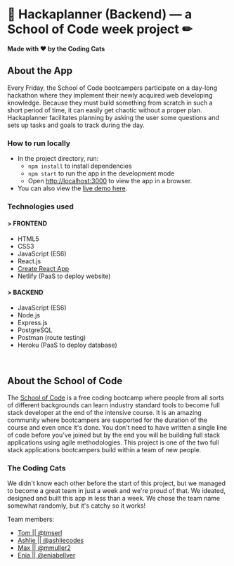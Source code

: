 # 📅 Hackaplanner (Backend) — a School of Code week project ✏

**Made with ♥ by the Coding Cats**

About the App
---
Every Friday, the School of Code bootcampers participate on a day-long hackathon where they implement their newly acquired web developing knowledge. Because they must build something from scratch in such a short period of time, it can easily get chaotic without a proper plan. Hackaplanner facilitates planning by asking the user some questions and sets up tasks and goals to track during the day.

### How to run locally
- In the project directory, run:
  - `npm install` to install dependencies
  - `npm start` to run the app in the development mode
  - Open [http://localhost:3000](http://localhost:3000) to view the app in a browser.
- You can also view the [live demo here](https://hackaplanner.netlify.app/).

### Technologies used
#### > FRONTEND
- HTML5
- CSS3
- JavaScript (ES6)
- React.js
- [Create React App](https://github.com/facebook/create-react-app)
- Netlify (PaaS to deploy website)

#### > BACKEND
- JavaScript (ES6)
- Node.js
- Express.js
- PostgreSQL
- Postman (route testing)
- Heroku (PaaS to deploy database)
</br>

About the School of Code
---
The [School of Code](https://www.schoolofcode.co.uk/) is a free coding bootcamp where people from all sorts of different backgrounds can learn industry standard tools to become full stack developer at the end of the intensive course. It is an amazing community where bootcampers are supported for the duration of the course and even once it's done. You don't need to have written a single line of code before you've joined but by the end you will be building full stack applications using agile methodologies. This project is one of the two full stack applications bootcampers build within a team of new people.

### The Coding Cats
We didn't know each other before the start of this project, but we managed to become a great team in just a week and we're proud of that. We ideated, designed and built this app in less than a week. We chose the team name somewhat randomly, but it's catchy so it works!

Team members:
- [Tom || @tmserl](https://github.com/tmserl)
- [Ashlie || @ashliecodes](https://github.com/ashliecodes)
- [Max || @mmuller2](https://github.com/mmuller2)
- [Enia || @eniabellver](https://github.com/eniabellver)
